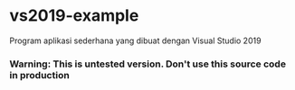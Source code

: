 # vs2019-example
Program aplikasi sederhana yang dibuat dengan Visual Studio 2019

### Warning: This is untested version. Don't use this source code in production
